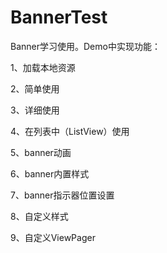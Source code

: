 # BannerTest
Banner学习使用。Demo中实现功能：

1、加载本地资源

2、简单使用

3、详细使用

4、在列表中（ListView）使用

5、banner动画

6、banner内置样式

7、banner指示器位置设置

8、自定义样式

9、自定义ViewPager
